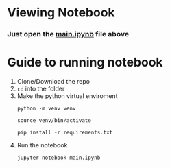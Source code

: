 # Viewing Notebook
### Just open the [main.ipynb](main.ipynb) file above

# Guide to running notebook

1. Clone/Download the repo 
2. ```cd``` into the folder
3. Make the python virtual enviroment
   ```
   python -m venv venv 

   source venv/bin/activate 

   pip install -r requirements.txt
   ```
1. Run the notebook
   ``` 
   jupyter notebook main.ipynb 
   ``` 